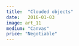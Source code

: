 ```yaml
---
title:  "Clouded objects"
date:   2016-01-03
image: art_11
medium: "Canvas"
price: "Negotiable"
---
```

